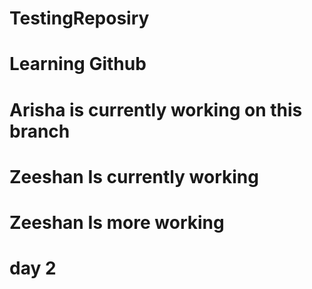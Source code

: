 # TestingReposiry
# Learning Github
# Arisha is currently working on this branch
# Zeeshan Is currently working
# Zeeshan Is more working


# day 2 